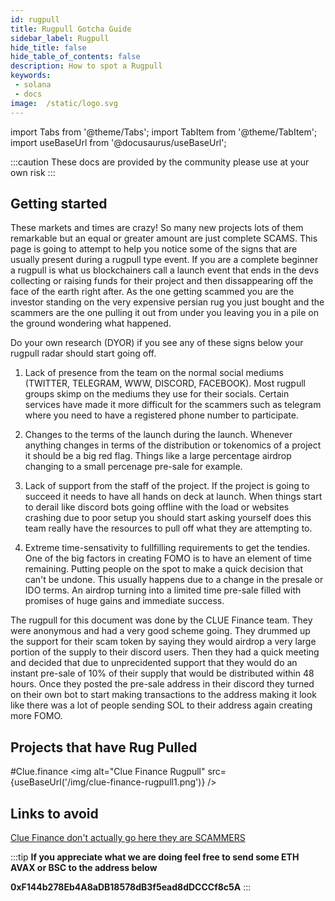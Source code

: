 ```yaml
---
id: rugpull
title: Rugpull Gotcha Guide
sidebar_label: Rugpull
hide_title: false
hide_table_of_contents: false
description: How to spot a Rugpull
keywords: 
 - solana
 - docs
image:  /static/logo.svg
---
```


import Tabs from '@theme/Tabs';
import TabItem from '@theme/TabItem';
import useBaseUrl from '@docusaurus/useBaseUrl';

:::caution
These docs are provided by the community please use at your own risk
:::

## Getting started

These markets and times are crazy! So many new projects lots of them remarkable but an equal or greater amount are just complete SCAMS. 
This page is going to attempt to help you notice some of the signs that are usually present during a rugpull type event. If you are a complete beginner a rugpull is what
us blockchainers call a launch event that ends in the devs collecting or raising funds for their project and then dissappearing off the face of the earth right after. 
As the one getting scammed you are the investor standing on the very expensive persian rug you just bought and the scammers are the one pulling it out from under you leaving you in a pile on the ground wondering what happened.

Do your own research (DYOR) if you see any of these signs below your rugpull radar should start going off.

1. Lack of presence from the team on the normal social mediums (TWITTER, TELEGRAM, WWW, DISCORD, FACEBOOK). Most rugpull groups skimp on the mediums they use for their socials. Certain services have made it more difficult for the scammers such as telegram where you need to have a registered phone number to participate. 

1. Changes to the terms of the launch during the launch. Whenever anything changes in terms of the distribution or tokenomics of a project it should be a big red flag. Things like a large percentage airdrop changing to a small percenage pre-sale for example.
1. Lack of support from the staff of the project. If the project is going to succeed it needs to have all hands on deck at launch. When things start to derail like discord bots going offline with the load or websites crashing due to poor setup you should start asking yourself does this team really have the resources to pull off what they are attempting to.
1. Extreme time-sensativity to fullfilling requirements to get the tendies. One of the big factors in creating FOMO is to have an element of time remaining. Putting people on the spot to make a quick decision that can't be undone. This usually happens due to a change in the presale or IDO terms. An airdrop turning into a limited time pre-sale filled with promises of huge gains and immediate success.

The rugpull for this document was done by the CLUE Finance team. They were anonymous and had a very good scheme going. They drummed up the support for their scam token by saying they would airdrop a very large portion of the supply to their discord users. 
Then they had a quick meeting and decided that due to unprecidented support that they would do an instant pre-sale of 10% of their supply that would be distributed within 48 hours. 
Once they posted the pre-sale address in their discord they turned on their own bot to start making transactions to the address making it look like there was a lot of people sending SOL to their address again creating more FOMO.


## Projects that have Rug Pulled

#Clue.finance
<img alt="Clue Finance Rugpull" src={useBaseUrl('/img/clue-finance-rugpull1.png')} />


## Links to avoid

[Clue Finance don't actually go here they are SCAMMERS](https://clue.finance)


:::tip
**If you appreciate what we are doing feel free to send some ETH AVAX or BSC to the address below**

**0xF144b278Eb4A8aDB18578dB3f5ead8dDCCCf8c5A**
:::